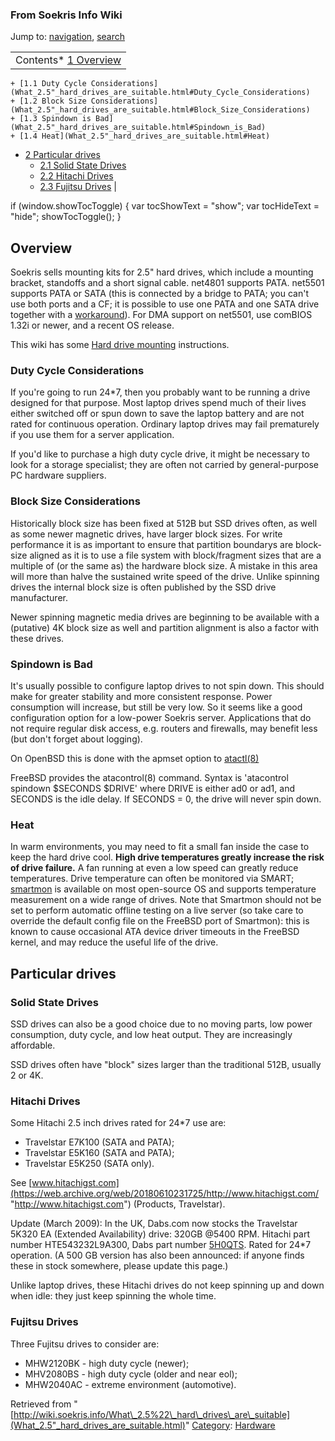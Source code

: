 
### From Soekris Info Wiki



Jump to: [navigation](What_2.5"_hard_drives_are_suitable.html#column-one), [search](What_2.5"_hard_drives_are_suitable.html#searchInput) 


|  |
| --- |
| Contents* [1 Overview](What_2.5"_hard_drives_are_suitable.html#Overview)
	+ [1.1 Duty Cycle Considerations](What_2.5"_hard_drives_are_suitable.html#Duty_Cycle_Considerations)
	+ [1.2 Block Size Considerations](What_2.5"_hard_drives_are_suitable.html#Block_Size_Considerations)
	+ [1.3 Spindown is Bad](What_2.5"_hard_drives_are_suitable.html#Spindown_is_Bad)
	+ [1.4 Heat](What_2.5"_hard_drives_are_suitable.html#Heat)
* [2 Particular drives](What_2.5"_hard_drives_are_suitable.html#Particular_drives)
	+ [2.1 Solid State Drives](What_2.5"_hard_drives_are_suitable.html#Solid_State_Drives)
	+ [2.2 Hitachi Drives](What_2.5"_hard_drives_are_suitable.html#Hitachi_Drives)
	+ [2.3 Fujitsu Drives](What_2.5"_hard_drives_are_suitable.html#Fujitsu_Drives)
 |

 if (window.showTocToggle) { var tocShowText = "show"; var tocHideText = "hide"; showTocToggle(); } 
##   Overview


Soekris sells mounting kits for 2.5" hard drives, which include a mounting bracket, standoffs and a short signal cable. net4801 supports PATA. net5501 supports PATA or SATA (this is connected by a bridge to PATA; you can't use both ports and a CF; it is possible to use one PATA and one SATA drive together with a [workaround](https://web.archive.org/web/20180610231725/http://wiki.soekris.info/Master/Slave "Master/Slave")). For DMA support on net5501, use comBIOS 1.32i or newer, and a recent OS release.


This wiki has some [Hard drive mounting](https://web.archive.org/web/20180610231725/http://wiki.soekris.info/Hard_drive_mounting "Hard drive mounting") instructions.



###   Duty Cycle Considerations


If you're going to run 24*7, then you probably want to be running a drive designed for that purpose. Most laptop drives spend much of their lives either switched off or spun down to save the laptop battery and are not rated for continuous operation. Ordinary laptop drives may fail prematurely if you use them for a server application.


If you'd like to purchase a high duty cycle drive, it might be necessary to look for a storage specialist; they are often not carried by general-purpose PC hardware suppliers.



###   Block Size Considerations


Historically block size has been fixed at 512B but SSD drives often, as well as some newer magnetic drives, have larger block sizes.
For write performance it is as important to ensure that partition boundarys are block-size aligned as it is to use a file system with block/fragment sizes that are a multiple of (or the same as) the hardware block size. A mistake in this area will more than halve the sustained write speed of the drive. Unlike spinning drives the internal block size is often published by the SSD drive manufacturer.


Newer spinning magnetic media drives are beginning to be available with a (putative) 4K block size as well and partition alignment is also a factor with these drives.



###   Spindown is Bad


It's usually possible to configure laptop drives to not spin down. This should make for greater stability and more consistent response. Power consumption will increase, but still be very low. So it seems like a good configuration option for a low-power Soekris server. Applications that do not require regular disk access, e.g. routers and firewalls, may benefit less (but don't forget about logging).


On OpenBSD this is done with the apmset option to [atactl(8)](https://web.archive.org/web/20180610231725/http://www.openbsd.org/cgi-bin/man.cgi?query=atactl "http://www.openbsd.org/cgi-bin/man.cgi?query=atactl")


FreeBSD provides the atacontrol(8) command. Syntax is 'atacontrol spindown $SECONDS $DRIVE' where DRIVE is either ad0 or ad1, and SECONDS is the idle delay. If SECONDS = 0, the drive will never spin down.



###   Heat


In warm environments, you may need to fit a small fan inside the case to keep the hard drive cool. **High drive temperatures greatly increase the risk of drive failure.** A fan running at even a low speed can greatly reduce temperatures. Drive temperature can often be monitored via SMART; [smartmon](https://web.archive.org/web/20180610231725/http://smartmontools.sourceforge.net/ "http://smartmontools.sourceforge.net/") is available on most open-source OS and supports temperature measurement on a wide range of drives. Note that Smartmon should not be set to perform automatic offline testing on a live server (so take care to override the default config file on the FreeBSD port of Smartmon): this is known to cause occasional ATA device driver timeouts in the FreeBSD kernel, and may reduce the useful life of the drive.



##   Particular drives


###   Solid State Drives


SSD drives can also be a good choice due to no moving parts, low power consumption, duty cycle, and low heat output. They are increasingly affordable.


SSD drives often have "block" sizes larger than the traditional 512B, usually 2 or 4K. 



###   Hitachi Drives


Some Hitachi 2.5 inch drives rated for 24*7 use are:



*  Travelstar E7K100 (SATA and PATA);
*  Travelstar E5K160 (SATA and PATA);
*  Travelstar E5K250 (SATA only).


See [www.hitachigst.com](https://web.archive.org/web/20180610231725/http://www.hitachigst.com/ "http://www.hitachigst.com") (Products, Travelstar). 


Update (March 2009): In the UK, Dabs.com now stocks the Travelstar 5K320 EA (Extended Availability) drive: 320GB @5400 RPM. Hitachi part number HTE543232L9A300, Dabs part number [5H0QTS](https://web.archive.org/web/20180610231725/http://www.dabs.com/ProductView.aspx?Quicklinx=5H0Q "http://www.dabs.com/ProductView.aspx?Quicklinx=5H0Q"). Rated for 24*7 operation. (A 500 GB version has also been announced: if anyone finds these in stock somewhere, please update this page.)


Unlike laptop drives, these Hitachi drives do not keep spinning up and down when idle: they just keep spinning the whole time. 



###   Fujitsu Drives


Three Fujitsu drives to consider are: 



*  MHW2120BK - high duty cycle (newer);
*  MHV2080BS - high duty cycle (older and near eol);
*  MHW2040AC - extreme environment (automotive).




Retrieved from "[http://wiki.soekris.info/What\_2.5%22\_hard\_drives\_are\_suitable](What_2.5"_hard_drives_are_suitable.html)"
[Category](https://web.archive.org/web/20180610231725/http://wiki.soekris.info/Special:Categories "Special:Categories"): [Hardware](https://web.archive.org/web/20180610231725/http://wiki.soekris.info/Category_Hardware "Category_Hardware")

 

